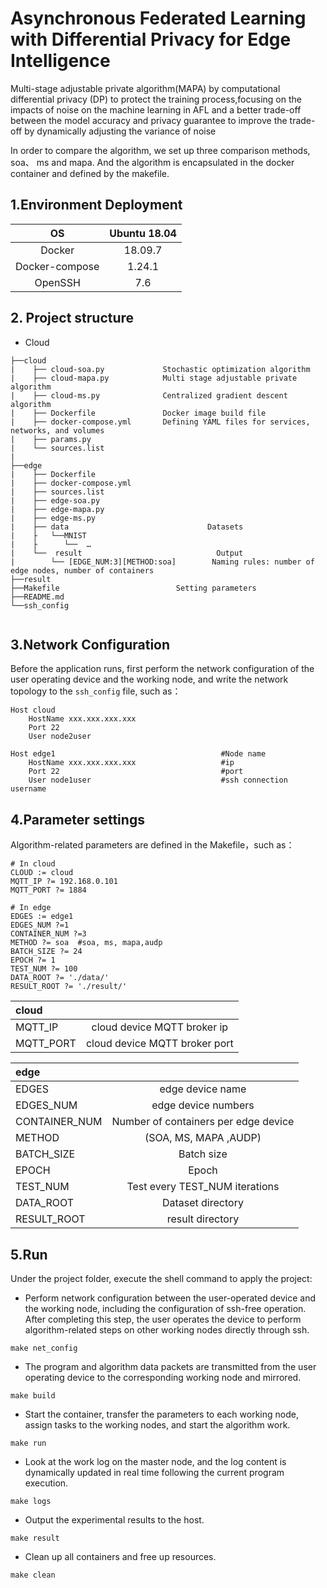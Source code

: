 #  Asynchronous Federated Learning with Differential Privacy for Edge Intelligence
Multi-stage adjustable private algorithm(MAPA) by computational differential privacy (DP) to protect the training process,focusing on the impacts of noise on the machine learning in AFL and a better trade-off between the model accuracy and privacy guarantee to improve the trade-off by dynamically adjusting the variance of noise

In order to compare the algorithm, we set up three comparison methods, soa、 ms and mapa. And the algorithm is encapsulated in the docker container and defined by the makefile.
## 1.Environment Deployment

|       OS       | Ubuntu 18.04 |
| :------------: | :----------: |
|     Docker     |   18.09.7    |
| Docker-compose |    1.24.1    |
|    OpenSSH     |     7.6      |
## 2. Project structure

* Cloud

```
├──cloud
|    ├── cloud-soa.py             Stochastic optimization algorithm 
|    ├── cloud-mapa.py            Multi stage adjustable private algorithm
|    ├── cloud-ms.py              Centralized gradient descent algorithm
|    ├── Dockerfile               Docker image build file
|    ├── docker-compose.yml       Defining YAML files for services, networks, and volumes
|    ├── params.py
|    └── sources.list
|
├──edge
|    ├── Dockerfile    
|    ├── docker-compose.yml   
|    ├── sources.list
|    ├── edge-soa.py
|    ├── edge-mapa.py
|    ├── edge-ms.py
|    ├── data                               Datasets
|    ├   └──MNIST
|    ├      └──  …
|    └──  result                              Output
|        └── [EDGE_NUM:3][METHOD:soa]        Naming rules: number of edge nodes, number of containers
├──result
├──Makefile                          Setting parameters    
├──README.md
└──ssh_config
 
```

## 3.Network Configuration
Before the application runs, first perform the network configuration of the user operating device and the working node, and write the network topology to the `ssh_config` file, such as：

```
Host cloud
    HostName xxx.xxx.xxx.xxx
    Port 22
    User node2user

Host edge1                                     #Node name
    HostName xxx.xxx.xxx.xxx                   #ip
    Port 22                                    #port
    User node1user                             #ssh connection username

```

## 4.Parameter settings
Algorithm-related parameters are defined in the Makefile，such as：

```
# In cloud 
CLOUD := cloud
MQTT_IP ?= 192.168.0.101
MQTT_PORT ?= 1884

# In edge
EDGES := edge1
EDGES_NUM ?=1
CONTAINER_NUM ?=3            
METHOD ?= soa  #soa, ms, mapa,audp
BATCH_SIZE ?= 24
EPOCH ?= 1
TEST_NUM ?= 100
DATA_ROOT ?= './data/'
RESULT_ROOT ?= './result/'

```

| **cloud**  |                                  |
| :--------- | :------------------------------: |
| MQTT_IP    |  cloud device MQTT broker ip  |
| MQTT_PORT  | cloud device MQTT broker port |

| **edge**  |                                  |
| :--------- | :------------------------------: |
|EDGES        | edge device name   |
|EDGES_NUM    | edge device numbers             |
|CONTAINER_NUM| Number of containers per edge device  |
|METHOD       | (SOA, MS, MAPA ,AUDP)        |
|BATCH_SIZE   | Batch size                 |
|EPOCH        | Epoch                          |
|TEST_NUM     | Test every TEST_NUM iterations   |
|DATA_ROOT    |Dataset directory           |
|RESULT_ROOT  |result directory                | 


## 5.Run
Under the project folder, execute the shell command to apply the project:
* Perform network configuration between the user-operated device and the working node, including the configuration of ssh-free operation. After completing this step, the user operates the device to perform algorithm-related steps on other working nodes directly through ssh.
```
make net_config
```
* The program and algorithm data packets are transmitted from the user operating device to the corresponding working node and mirrored.
```
make build
```
* Start the container, transfer the parameters to each working node, assign tasks to the working nodes, and start the algorithm work.
```
make run
```
* Look at the work log on the master node, and the log content is dynamically updated in real time following the current program execution.
```
make logs
```
* Output the experimental results to the host.

```
make result
```
* Clean up all containers and free up resources.

```
make clean
```


